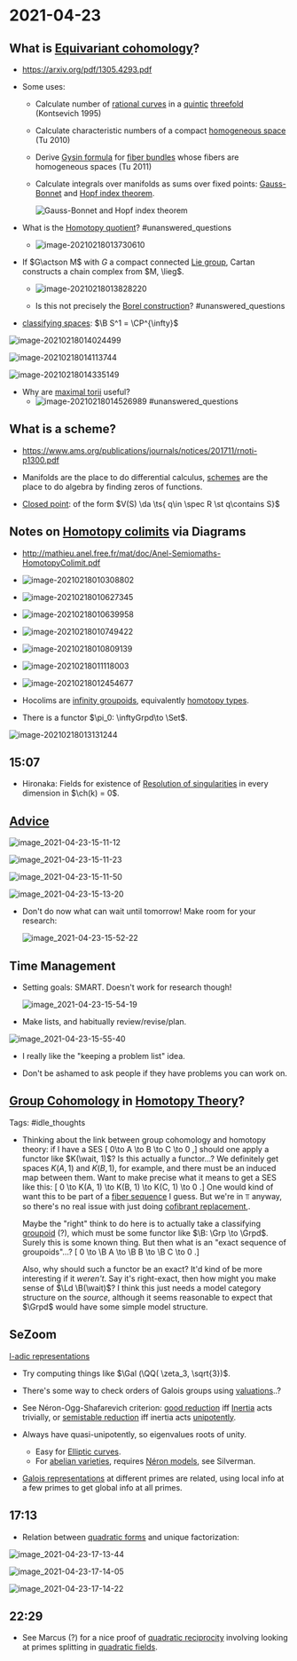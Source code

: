# 2021-04-23

## What is [Equivariant cohomology](../zettelkasten/Equivariant%20cohomology.md)?

- <https://arxiv.org/pdf/1305.4293.pdf>

- Some uses:

  - Calculate number of [rational curves](rational%20curve) in a [quintic](quintic) [threefold](threefold) (Kontsevich 1995)

  - Calculate characteristic numbers of a compact [homogeneous space](homogeneous%20space) (Tu 2010)

  - Derive [Gysin formula](Gysin%20formula) for [fiber bundles](fiber%20bundles) whose fibers are homogeneous spaces (Tu 2011)

  - Calculate integrals over manifolds as sums over fixed points: [Gauss-Bonnet](Gauss-Bonnet) and [Hopf index theorem](Hopf%20index%20theorem).

    ![Gauss-Bonnet and Hopf index theorem](figures/image-20210218021511916.png)

- What is the [Homotopy quotient](Homotopy%20quotient)?
	#unanswered_questions 
  
  - ![image-20210218013730610](figures/image-20210218013730610.png)

- If $G\actson M$ with $G$ a compact connected [Lie group](Lie%20group), Cartan constructs a chain complex from $M, \lieg$.

  - ![image-20210218013828220](figures/image-20210218013828220.png)

  - Is this not precisely the [Borel construction](Borel%20construction)?
	#unanswered_questions 

- [classifying spaces](classifying%20spaces): $\B S^1 = \CP^{\infty}$

![image-20210218014024499](figures/image-20210218014024499.png)

![image-20210218014113744](figures/image-20210218014113744.png)

![image-20210218014335149](figures/image-20210218014335149.png)

- Why are [maximal torii](maximal%20torii) useful?
  - ![image-20210218014526989](figures/image-20210218014526989.png)
	#unanswered_questions 

## What is a scheme?

- <https://www.ams.org/publications/journals/notices/201711/rnoti-p1300.pdf>

- Manifolds are the place to do differential calculus, [schemes](../zettelkasten/scheme.md) are the place to do algebra by finding zeros of functions.

- [Closed point](Closed%20point): of the form $V(S) \da \ts{ q\in \spec R \st q\contains S}$


## Notes on [Homotopy colimits](Homotopy%20colimit) via Diagrams

- <http://mathieu.anel.free.fr/mat/doc/Anel-Semiomaths-HomotopyColimit.pdf>

- ![image-20210218010308802](figures/image-20210218010308802.png)

- ![image-20210218010627345](figures/image-20210218010627345.png)

- ![image-20210218010639958](figures/image-20210218010639958.png)

- ![image-20210218010749422](figures/image-20210218010749422.png)

- ![image-20210218010809139](figures/image-20210218010809139.png)

- ![image-20210218011118003](figures/image-20210218011118003.png)

- ![image-20210218012454677](figures/image-20210218012454677.png)

- Hocolims are [infinity groupoids](infinity%20groupoids), equivalently [homotopy types](homotopy%20type).
- There is a functor $\pi_0: \inftyGrpd\to \Set$.

![image-20210218013131244](figures/image-20210218013131244.png)


## 15:07

- Hironaka: Fields for existence of [Resolution of singularities](Resolution%20of%20singularities) in every dimension in $\ch(k) = 0$.

## [Advice](Advice)

![image_2021-04-23-15-11-12](figures/image_2021-04-23-15-11-12.png)

![image_2021-04-23-15-11-23](figures/image_2021-04-23-15-11-23.png)

![image_2021-04-23-15-11-50](figures/image_2021-04-23-15-11-50.png)

![image_2021-04-23-15-13-20](figures/image_2021-04-23-15-13-20.png)

- Don't do now what can wait until tomorrow! 
	Make room for your research:

  ![image_2021-04-23-15-52-22](figures/image_2021-04-23-15-52-22.png)

## Time Management

- Setting goals: SMART.
  Doesn't work for research though!

  ![image_2021-04-23-15-54-19](figures/image_2021-04-23-15-54-19.png)

- Make lists, and habitually review/revise/plan.

 ![image_2021-04-23-15-55-40](figures/image_2021-04-23-15-55-40.png) 

- I really like the "keeping a problem list" idea.

- Don't be ashamed to ask people if they have problems you can work on.

## [Group Cohomology](Group%20Cohomology) in [Homotopy Theory](../zettelkasten/Subjects/homotopy%20theory.md)?

Tags: #idle_thoughts

- Thinking about the link between group cohomology and homotopy theory: if I have a SES 
\[
0\to A \to B \to C \to 0
,\]
  should one apply a functor like $K(\wait, 1)$?
  Is this actually a functor...?
  We definitely get spaces $K(A, 1)$ and $K(B, 1)$, for example, and there must be an induced map between them.
  Want to make precise what it means to get a SES like this:
  \[
  0 \to K(A, 1) \to K(B, 1) \to K(C, 1) \to 0
  .\]
  One would kind of want this to be part of a [fiber sequence](fiber%20sequence) I guess.
  But we're in $\Top$ anyway, so there's no real issue with just doing [cofibrant replacement](fibrant%20replacement),.

  Maybe the "right" think to do here is to actually take a classifying [groupoid](groupoid) (?), which must be some functor like $\B: \Grp \to \Grpd$.
  Surely this is some known thing.
  But then what is an "exact sequence of groupoids"...?
  \[
  0 \to \B A \to \B B \to \B C \to 0
  .\]

  Also, why should such a functor be an exact? 
  It'd kind of be more interesting if it *weren't*.
  Say it's right-exact, then how might you make sense of $\Ld \B(\wait)$?
  I think this just needs a model category structure on the *source*, although it seems reasonable to expect that $\Grpd$ would have some simple model structure.


## SeZoom

[l-adic representations](l-adic%20representations)

- Try computing things like $\Gal (\QQ( \zeta_3, \sqrt{3})$.

- There's some way to check orders of Galois groups using [valuations](valuation)..?

- See Néron-Ogg-Shafarevich criterion: [good reduction](good%20reduction) iff [Inertia](../zettelkasten/Inertia.md) acts trivially, or [semistable reduction](semistable%20reduction) iff inertia acts [unipotently](unipotently).

- Always have quasi-unipotently, so eigenvalues roots of unity.
	- Easy for [Elliptic curves](../zettelkasten/elliptic%20curve.md). 
	- For [abelian varieties](../zettelkasten/abelian%20variety.md), requires [Néron models](Néron%20models), see Silverman.

- [Galois representations](Galois%20representations) at different primes are related, using local info at a few primes to get global info at all primes.



## 17:13

- Relation between [quadratic forms](quadratic%20form) and unique factorization:

![image_2021-04-23-17-13-44](figures/image_2021-04-23-17-13-44.png)

![image_2021-04-23-17-14-05](figures/image_2021-04-23-17-14-05.png)

![image_2021-04-23-17-14-22](figures/image_2021-04-23-17-14-22.png)


## 22:29

- See Marcus (?) for a nice proof of [quadratic reciprocity](quadratic%20reciprocity) involving looking at primes splitting in [quadratic fields](quadratic%20fields).
